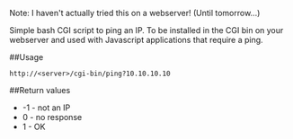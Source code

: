 Note: I haven't actually tried this on a webserver! (Until tomorrow...)

Simple bash CGI script to ping an IP. To be installed in the CGI bin on your
webserver and used with Javascript applications that require a ping.

##Usage
```
http://<server>/cgi-bin/ping?10.10.10.10
```

##Return values
- -1 - not an IP
- 0 - no response
- 1 - OK

